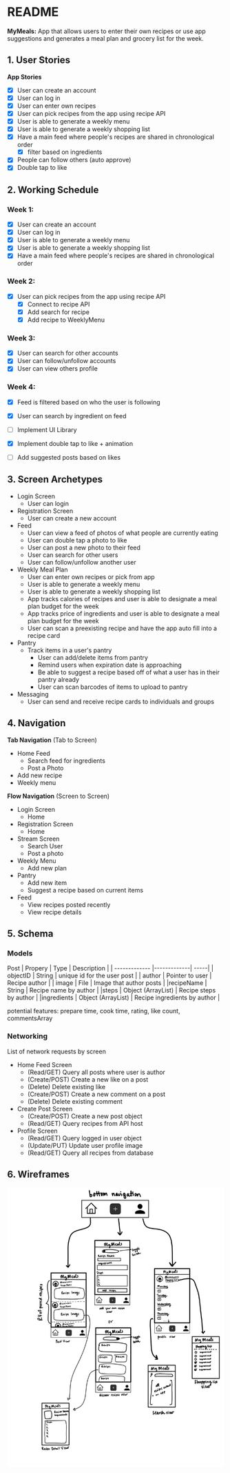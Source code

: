 # README
**MyMeals:** App that allows users to enter their own recipes or use app suggestions and generates a meal plan and grocery list for the week.

## 1. User Stories

**App Stories**

 - [X] User can create an account
 - [X] User can log in
 - [X] User can enter own recipes
 - [X] User can pick recipes from the app using recipe API
 - [X] User is able to generate a weekly menu
 - [X] User is able to generate a weekly shopping list
 - [X] Have a main feed where people's recipes are shared in chronological order
     - [X] filter based on ingredients
 - [X] People can follow others (auto approve)
 - [X] Double tap to like

## 2. Working Schedule
### Week 1:
 - [X] User can create an account
 - [X] User can log in
 - [X] User is able to generate a weekly menu
 - [X] User is able to generate a weekly shopping list
 - [X] Have a main feed where people's recipes are shared in chronological order

### Week 2:
 - [X] User can pick recipes from the app using recipe API
   - [X] Connect to recipe API
   - [X] Add search for recipe
   - [X] Add recipe to WeeklyMenu

### Week 3:
 - [X] User can search for other accounts
 - [X] User can follow/unfollow accounts
 - [X] User can view others profile

### Week 4:
 - [X] Feed is filtered based on who the user is following
 - [X] User can search by ingredient on feed
 - [ ] Implement UI Library
 - [X] Implement double tap to like + animation
 - [ ] Add suggested posts based on likes


## 3. Screen Archetypes

 * Login Screen
   * User can login
 * Registration Screen
     * User can create a new account
 * Feed
     * User can view a feed of photos of what people are currently eating
     * User can double tap a photo to like
     * User can post a new photo to their feed
     * User can search for other users
     * User can follow/unfollow another user
 * Weekly Meal Plan
     * User can enter own recipes or pick from app
     * User is able to generate a weekly menu
     * User is able to generate a weekly shopping list
     * App tracks calories of recipes and user is able to designate a meal plan budget for the week
     * App tracks price of ingredients and user is able to designate a meal plan budget for the week
     * User can scan a preexisting recipe and have the app auto fill into a recipe card
 * Pantry
     * Track items in a user's pantry
         * User can add/delete items from pantry
         * Remind users when expiration date is approaching
         * Be able to suggest a recipe based off of what a user has in their pantry already
         * User can scan barcodes of items to upload to pantry
 * Messaging
     * User can send and receive recipe cards to individuals and groups

## 4. Navigation

**Tab Navigation** (Tab to Screen)

 * Home Feed
     * Search feed for ingredients
     * Post a Photo
 * Add new recipe
 * Weekly menu

**Flow Navigation** (Screen to Screen)

 * Login Screen
   * Home
 * Registration Screen
   * Home
 * Stream Screen
     * Search User
     * Post a photo
 * Weekly Menu
     * Add new plan
 * Pantry
     * Add new item
     * Suggest a recipe based on current items
 * Feed
     * View recipes posted recently
     * View recipe details

## 5. Schema
### Models

Post
| Propery        | Type           | Description  |
| ------------- |-------------| -----|
| objectID      | String | unique id for the user post |
| author      | Pointer to user |  Recipe author |
| image | File |   Image that author posts |
|recipeName | String | Recipe name by author |
|steps | Object (ArrayList<String>) | Recipe steps by author |
|ingredients | Object (ArrayList<String>) | Recipe ingredients by author |

 potential features: prepare time, cook time, rating, like count, commentsArray

 ### Networking
List of network requests by screen
 * Home Feed Screen
   * (Read/GET) Query all posts where user is author
   * (Create/POST) Create a new like on a post
   * (Delete) Delete existing like
   * (Create/POST) Create a new comment on a post
   * (Delete) Delete existing comment
 * Create Post Screen
   * (Create/POST) Create a new post object
   * (Read/GET) Query recipes from API host
 * Profile Screen
   * (Read/GET) Query logged in user object
   * (Update/PUT) Update user profile image
   * (Read/GET) Query all recipes from database

## 6. Wireframes
 <img src='wireframes.jpg' title='Wireframes' width='' alt='Wireframes' />
